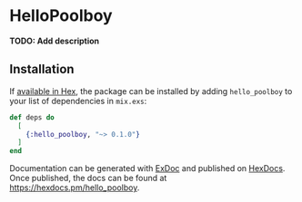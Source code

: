 # HelloPoolboy

**TODO: Add description**

## Installation

If [available in Hex](https://hex.pm/docs/publish), the package can be installed
by adding `hello_poolboy` to your list of dependencies in `mix.exs`:

```elixir
def deps do
  [
    {:hello_poolboy, "~> 0.1.0"}
  ]
end
```

Documentation can be generated with [ExDoc](https://github.com/elixir-lang/ex_doc)
and published on [HexDocs](https://hexdocs.pm). Once published, the docs can
be found at <https://hexdocs.pm/hello_poolboy>.


